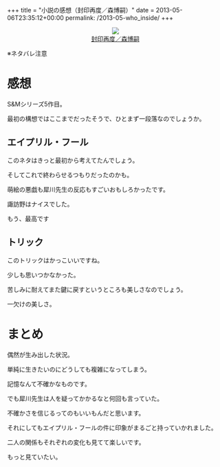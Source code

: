 +++
title = "小説の感想（封印再度／森博嗣）"
date = 2013-05-06T23:35:12+00:00
permalink: /2013-05-who_inside/
+++
<div style="text-align: center;">
  <a href="http://www.amazon.co.jp/gp/product/4062647990/ref=as_li_ss_il?ie=UTF8&#038;camp=247&#038;creative=7399&#038;creativeASIN=4062647990&#038;linkCode=as2&#038;tag=5000164-22"><img border="0" src="http://ws-fe.amazon-adsystem.com/widgets/q?_encoding=UTF8&#038;ASIN=4062647990&#038;Format=_SL160_&#038;ID=AsinImage&#038;MarketPlace=JP&#038;ServiceVersion=20070822&#038;WS=1&#038;tag=5000164-22" /><br /><span>封印再度／森博嗣</span></a><img src="http://ir-jp.amazon-adsystem.com/e/ir?t=5000164-22&#038;l=as2&#038;o=9&#038;a=4062647990" width="1" height="1" border="0" alt="" style="border:none !important; margin:0px !important;" />
</div>

※ネタバレ注意

# 感想

S&#038;Mシリーズ5作目。
  
最初の構想ではここまでだったそうで、ひとまず一段落なのでしょうか。

## エイプリル・フール

このネタはきっと最初から考えてたんでしょう。
  
そしてこれで終わらせるつもりだったのかも。
  
萌絵の悪戯も犀川先生の反応もすごいおもしろかったです。
  
諏訪野はナイスでした。
  
もう、最高です

## トリック

このトリックはかっこいいですね。
  
少しも思いつかなかった。
  
苦しみに耐えてまた鍵に戻すというところも美しさなのでしょう。
  
一欠けの美しさ。

# まとめ

偶然が生み出した状況。
  
単純に生きたいのにどうしても複雑になってしまう。
  
記憶なんて不確かなものです。
  
でも犀川先生は人を疑ってかかるなと何回も言っていた。
  
不確かさを信じるってのもいいもんだと思います。
  
それにしてもエイプリル・フールの件に印象がまるごと持っていかれました。
  
二人の関係もそれぞれの変化も見てて楽しいです。
  
もっと見ていたい。